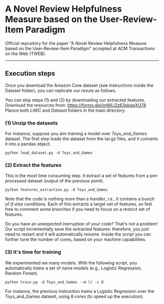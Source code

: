 # A Novel Review Helpfulness Measure based on the User-Review-Item Paradigm
Official repository for the paper "A Novel Review Helpfulness Measure based on the User-Review-Item Paradigm" accepted at  ACM Transactions on the Web (TWEB).

--------------------------
## Execution steps
Once you download the Amazon Core dataset (see instructions inside the Dataset folder), you can replicate our resuts as follows.

You can skip steps (1) and (2) by downloading our extracted features. 
Download the resources from: https://forms.gle/imWLi2z63sbgqXU78
Plance both *LIWC* and *Dataset* folders in the main directory. 


### (1) Unzip the datasets
For instance, suppose you aim training a model over *Toys_and_Games* dataset. 
The first step loads the dataset from the tar.gz files, and it converts it into a pandas object. 

    python load_dataset.py -d Toys_and_Games

### (2) Extract the features
This is the most time consuming step. 
It extract a set of features from a pre-processed dataset (output of the previous point). 

    python features_extraction.py -d Toys_and_Games

Note that the code is nothing more than a *handler*, i.e., it contains a bunch of *if-else* conditions. 
Each of this extracts a target set of features, so feel free to comment some branches if you need to focus on a restrict set of features. 

Do you have an unexpected inerruption of your code? 
That's not a problem! Our script incrementally save the extracted features: therefore, you just need to restart and it will automatically resume. 
Inside the script you can further tune the number of cores, based on your machine capabilities. 

### (3) It's time for training
We experimented we many models. 
With the following script, you automatically trains a set of naive models (e.g., Logistic Regression, Random Forest). 

    python train.py -d Toys_and_Games --m lr -c 8

For instance, the previous instruction trains a Logistic Regression over the Toys_and_Games dataset, using 8 cores (to speed up the execution). 




